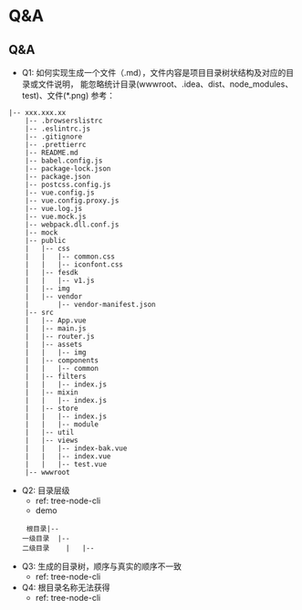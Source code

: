 # Q&A

## Q&A
- Q1: 如何实现生成一个文件（.md），文件内容是项目目录树状结构及对应的目录或文件说明，
    能忽略统计目录(wwwroot、.idea、dist、node_modules、test)、文件(*.png)
    参考：
``` 
|-- xxx.xxx.xx
    |-- .browserslistrc
    |-- .eslintrc.js
    |-- .gitignore
    |-- .prettierrc
    |-- README.md
    |-- babel.config.js
    |-- package-lock.json
    |-- package.json
    |-- postcss.config.js
    |-- vue.config.js
    |-- vue.config.proxy.js
    |-- vue.log.js
    |-- vue.mock.js
    |-- webpack.dll.conf.js
    |-- mock
    |-- public
    |   |-- css
    |   |   |-- common.css
    |   |   |-- iconfont.css
    |   |-- fesdk
    |   |   |-- v1.js
    |   |-- img
    |   |-- vendor
    |       |-- vendor-manifest.json
    |-- src
    |   |-- App.vue
    |   |-- main.js
    |   |-- router.js
    |   |-- assets
    |   |   |-- img
    |   |-- components
    |   |   |-- common
    |   |-- filters
    |   |   |-- index.js
    |   |-- mixin
    |   |   |-- index.js
    |   |-- store
    |   |   |-- index.js
    |   |   |-- module
    |   |-- util
    |   |-- views
    |   |   |-- index-bak.vue
    |   |   |-- index.vue
    |   |   |-- test.vue
    |-- wwwroot
 ```   
- Q2:  目录层级
    - ref: tree-node-cli
    - demo
    ~~~
     根目录|--
    一级目录  |--
    二级目录    |   |--
    ~~~
- Q3: 生成的目录树，顺序与真实的顺序不一致
    - ref: tree-node-cli
- Q4: 根目录名称无法获得   
    -  ref: tree-node-cli

